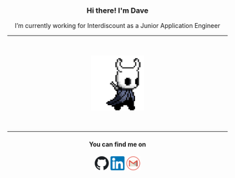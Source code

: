 <h3 align="center">Hi there! I'm Dave</h3>
<p align="center">I’m currently working for Interdiscount as a Junior Application Engineer</p>
<hr />
<br />
<p align="center"><img src="https://github.com/vonmuehlenen/vonmuehlenen/blob/master/assets/hollow-knight.gif" height="125"/></p>
<br />
<hr />
<h4 align="center">You can find me on</h4>
<p align="center">
  <a href="http://www.github.com/vonmuehlenen"><img src="https://github.com/vonmuehlenen/vonmuehlenen/blob/master/assets/github.png"/></a>
  <a href="https://ch.linkedin.com/in/david-von-m%C3%BChlenen-451537178"><img src="https://github.com/vonmuehlenen/vonmuehlenen/blob/master/assets/linkedin.png"/></a>
  <a href="mailto:david.vonmuehlenen@gmail.com"><img src="https://github.com/vonmuehlenen/vonmuehlenen/blob/master/assets/gmail.png"/></a>
</p>  
